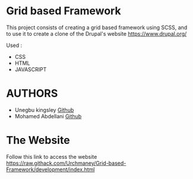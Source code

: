 # Grid based Framework

This project consists of creating a grid based framework using SCSS, and to use it to create a clone of the Drupal's website  https://www.drupal.org/

Used :
* CSS
* HTML
* JAVASCRIPT

# AUTHORS
* Unegbu kingsley [Github](https://github.com/urchaney)
* Mohamed Abdellani [Github](https://github.com/abdellani)

# The Website

Follow this link to access the website https://raw.githack.com/Urchmaney/Grid-based-Framework/development/index.html